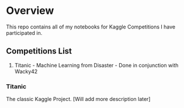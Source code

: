 # Overview
This repo contains all of my notebooks for Kaggle Competitions I have participated in. 

## Competitions List 
1. Titanic - Machine Learning from Disaster -  Done in conjunction with Wacky42 

### Titanic 
The classic Kaggle Project. [Will add more description later]
